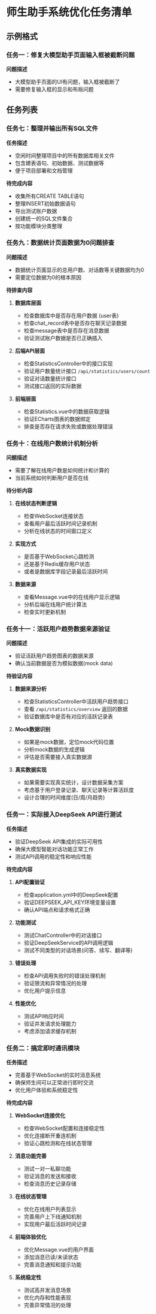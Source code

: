 # 师生助手系统优化任务清单

## 示例格式

### 任务一：修复大模型助手页面输入框被截断问题

**问题描述**
- 大模型助手页面的UI有问题，输入框被截断了
- 需要修复输入框的显示和布局问题

## 任务列表

### 任务七：整理并输出所有SQL文件

**任务描述**
- 空闲时间整理项目中的所有数据库相关文件
- 包含建表语句、初始数据、测试数据等
- 便于项目部署和文档管理

**待完成内容**
- 收集所有CREATE TABLE语句
- 整理INSERT初始数据语句
- 导出测试账户数据
- 创建统一的SQL文件集合
- 按功能模块分类整理


### 任务九：数据统计页面数据为0问题排查

**问题描述**
- 数据统计页面显示的总用户数、对话数等关键数据均为0
- 需要定位数据为0的根本原因

**待排查内容**
1. **数据库层面**
   - 检查数据库中是否存在用户数据 (user表)
   - 检查chat_record表中是否存在聊天记录数据
   - 检查message表中是否存在消息数据
   - 验证测试账户数据是否已正确插入

2. **后端API层面**
   - 检查StatisticsController中的接口实现
   - 验证用户数量统计接口 `/api/statistics/users/count`
   - 验证对话数量统计接口
   - 测试接口返回的实际数据

3. **前端层面**
   - 检查Statistics.vue中的数据获取逻辑
   - 验证ECharts图表的数据绑定
   - 排查是否存在请求失败或数据处理错误

### 任务十：在线用户数统计机制分析

**问题描述**
- 需要了解在线用户数是如何统计和计算的
- 当前系统如何判断用户是否在线

**待分析内容**
1. **在线状态判断逻辑**
   - 检查WebSocket连接状态
   - 查看用户最后活跃时间记录机制
   - 分析在线状态的时间窗口定义

2. **实现方式**
   - 是否基于WebSocket心跳检测
   - 还是基于Redis缓存用户状态
   - 或者是数据库字段记录最后活跃时间

3. **数据来源**
   - 查看Message.vue中的在线用户显示逻辑
   - 分析后端在线用户统计算法
   - 检查实时更新机制

### 任务十一：活跃用户趋势数据来源验证

**问题描述**
- 验证活跃用户趋势图表的数据来源
- 确认当前数据是否为模拟数据(mock data)

**待验证内容**
1. **数据来源分析**
   - 检查StatisticsController中活跃用户趋势接口
   - 查看 `/api/statistics/overview` 返回的数据
   - 验证数据库中是否有对应的活跃记录表

2. **Mock数据识别**
   - 如果是mock数据，定位mock代码位置
   - 分析mock数据的生成逻辑
   - 评估是否需要接入真实数据源

3. **真实数据实现**
   - 如果需要实现真实统计，设计数据采集方案
   - 考虑基于用户登录记录、聊天记录等计算活跃度
   - 设计合理的时间维度(日/周/月趋势)

### 任务一：实际接入DeepSeek API进行测试

**任务描述**
- 验证DeepSeek API集成的实际可用性
- 确保大模型智能对话功能正常工作
- 测试API调用的稳定性和响应性能

**待完成内容**
1. **API配置验证**
   - 检查application.yml中的DeepSeek配置
   - 验证DEEPSEEK_API_KEY环境变量设置
   - 确认API端点和请求格式正确

2. **功能测试**
   - 测试ChatController中的对话接口
   - 验证DeepSeekService的API调用逻辑
   - 测试不同类型的对话场景(问答、续写、翻译等)

3. **错误处理**
   - 检查API调用失败时的错误处理机制
   - 验证限流和异常情况的处理
   - 优化用户提示信息

4. **性能优化**
   - 测试API响应时间
   - 验证并发请求处理能力
   - 考虑添加请求缓存机制


### 任务二：搞定即时通讯模块

**任务描述**
- 完善基于WebSocket的实时消息系统
- 确保师生间可以正常进行即时交流
- 优化用户体验和系统稳定性

**待完成内容**
1. **WebSocket连接优化**
   - 检查WebSocket配置和连接稳定性
   - 优化连接断开重连机制
   - 验证心跳检测和在线状态管理

2. **消息功能完善**
   - 测试一对一私聊功能
   - 验证消息的发送和接收
   - 检查消息历史记录存储

3. **在线状态管理**
   - 优化在线用户列表显示
   - 完善用户上下线通知机制
   - 实现用户最后活跃时间记录

4. **前端体验优化**
   - 优化Message.vue的用户界面
   - 添加消息已读/未读状态
   - 完善消息通知和提示功能

5. **系统稳定性**
   - 测试高并发消息场景
   - 优化内存和性能表现
   - 完善异常情况的处理

